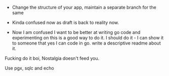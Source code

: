 - Change the structure of your app, maintain a separate branch for the same

- Kinda confused now as draft is back to reality now.

- Now I am confused I want to be better at writing go code and experimenting on this is a good way to do it. I should do it - I can show it to someone that yes I can code in go. write a descriptive readme about it.

Fucking do it boi, Nostalgia doesn't feed you.

Use pgx, sqlc and echo
